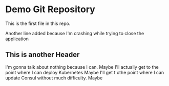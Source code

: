 # Demo Git Repository

This is the first file in this repo.

Another line added because I'm crashing while trying to close the application

## This is another Header

I'm gonna talk about nothing because I can.
Maybe I'll actually get to the point where I can deploy Kubernetes
Maybe I'll get t othe point where I can update Consul without 
much difficulty.
Maybe